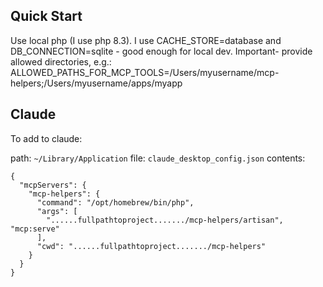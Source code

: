## Quick Start

Use local php (I use php 8.3).
I use CACHE_STORE=database  and DB_CONNECTION=sqlite - good enough for local dev.
Important- provide allowed directories, e.g.:
ALLOWED_PATHS_FOR_MCP_TOOLS=/Users/myusername/mcp-helpers;/Users/myusername/apps/myapp

## Claude

To add to claude:

path: `~/Library/Application`
file: `claude_desktop_config.json`
contents:
```
{
  "mcpServers": {
    "mcp-helpers": {
      "command": "/opt/homebrew/bin/php",
      "args": [
        "......fullpathtoproject......./mcp-helpers/artisan", "mcp:serve"
      ],
      "cwd": "......fullpathtoproject......./mcp-helpers"
    }
  }
}
```
